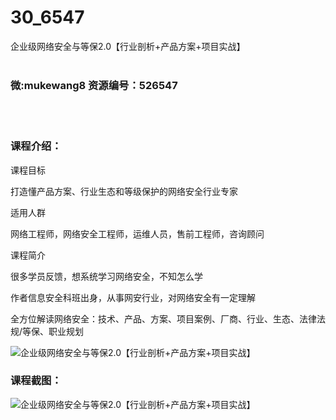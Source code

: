 # 30_6547
企业级网络安全与等保2.0【行业剖析+产品方案+项目实战】
<br/></br>
<h3>微:mukewang8 资源编号：526547</h3>
<br/></br>
<h3>课程介绍：</h3>
<p>课程目标</p>
<p>打造懂产品方案、行业生态和等级保护的<a title="查看与 网络安全 相关的文章" target="_blank">网络安全</a>行业专家</p>
<p>适用人群</p>
<p>网络工程师，<a title="查看与 网络安全 相关的文章" target="_blank">网络安全</a>工程师，运维人员，售前工程师，咨询顾问</p>
<p>课程简介</p>
<p>很多学员反馈，想系统学习网络安全，不知怎么学</p>
<p>作者信息安全科班出身，从事网安行业，对网络安全有一定理解</p>
<p>全方位解读网络安全：技术、产品、方案、项目案例、厂商、行业、生态、法律法规/等保、职业规划</p>
<p><img src="https://www.ko996.com/wp-content/uploads/img/2019/08/356-23-300x200.jpg" alt="企业级网络安全与等保2.0【行业剖析+产品方案+项目实战】"></p>
<h3>课程截图：</h3>
<p><img src="https://www.ko996.com/wp-content/uploads/img/2019/08/2-94.png" alt="企业级网络安全与等保2.0【行业剖析+产品方案+项目实战】"></p>
